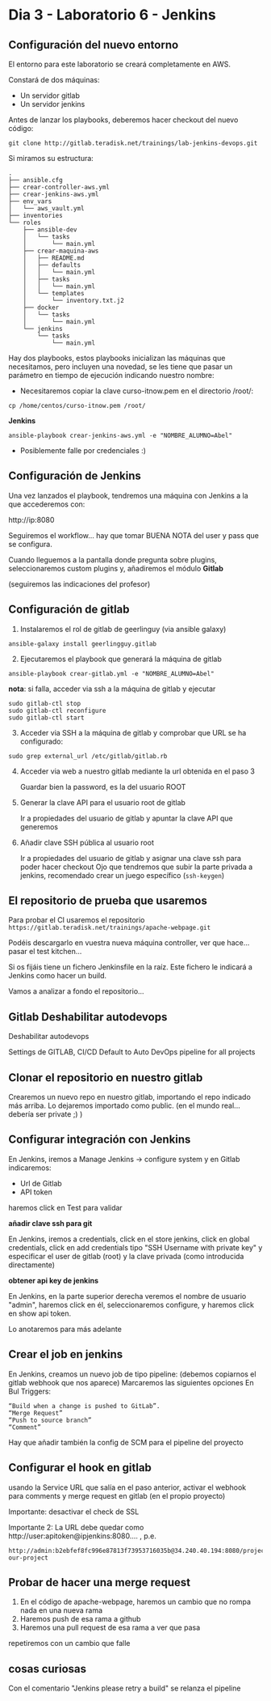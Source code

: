 # Dia 3 - Laboratorio 6 - Jenkins

## Configuración del nuevo entorno

El entorno para este laboratorio se creará completamente en AWS.

Constará de dos máquinas:
- Un servidor gitlab
- Un servidor jenkins

Antes de lanzar los playbooks, deberemos hacer checkout del nuevo código:

```text
git clone http://gitlab.teradisk.net/trainings/lab-jenkins-devops.git
```

Si miramos su estructura:

```text
.
├── ansible.cfg
├── crear-controller-aws.yml
├── crear-jenkins-aws.yml
├── env_vars
│   └── aws_vault.yml
├── inventories
└── roles
    ├── ansible-dev
    │   └── tasks
    │       └── main.yml
    ├── crear-maquina-aws
    │   ├── README.md
    │   ├── defaults
    │   │   └── main.yml
    │   ├── tasks
    │   │   └── main.yml
    │   └── templates
    │       └── inventory.txt.j2
    ├── docker
    │   └── tasks
    │       └── main.yml
    └── jenkins
        └── tasks
            └── main.yml
```


Hay dos playbooks, estos playbooks inicializan las máquinas que necesitamos, pero incluyen una novedad, se les
tiene que pasar un parámetro en tiempo de ejecución indicando nuestro nombre:

* Necesitaremos copiar la clave curso-itnow.pem en el directorio /root/:

```
cp /home/centos/curso-itnow.pem /root/
```

**Jenkins**

```text
ansible-playbook crear-jenkins-aws.yml -e "NOMBRE_ALUMNO=Abel"
```

* Posiblemente falle por credenciales :)

## Configuración de Jenkins

Una vez lanzados el  playbook, tendremos una máquina con Jenkins a la que accederemos con:

http://ip:8080

Seguiremos el workflow... hay que tomar BUENA NOTA del user y pass que se configura.

Cuando lleguemos a la pantalla donde pregunta sobre plugins, seleccionaremos custom plugins y, añadiremos el módulo **Gitlab**

(seguiremos las indicaciones del profesor)

## Configuración de gitlab

1. Instalaremos el rol de gitlab de geerlinguy (via ansible galaxy)

```ansible-galaxy install geerlingguy.gitlab```

2. Ejecutaremos el playbook que generará la máquina de gitlab

```ansible-playbook crear-gitlab.yml -e "NOMBRE_ALUMNO=Abel"```

**nota**: si falla, acceder via ssh a la máquina de gitlab y ejecutar

```
sudo gitlab-ctl stop
sudo gitlab-ctl reconfigure
sudo gitlab-ctl start
```

3. Acceder via SSH a la máquina de gitlab y comprobar que URL se ha configurado:

```
sudo grep external_url /etc/gitlab/gitlab.rb 
```

4. Acceder via web a nuestro gitlab mediante la url obtenida en el paso 3

   Guardar bien la password, es la del usuario ROOT
   
5. Generar la clave API para el usuario root de gitlab

   Ir a propiedades del usuario de gitlab y apuntar la clave API que generemos

6. Añadir clave SSH pública al usuario root

   Ir a propiedades del usuario de gitlab y asignar una clave ssh para poder hacer checkout
   Ojo que tendremos que subir la parte privada a jenkins, recomendado crear un juego
   específico (```ssh-keygen```)


## El repositorio de prueba que usaremos

Para probar el CI usaremos el repositorio ```https://gitlab.teradisk.net/trainings/apache-webpage.git```

Podéis descargarlo en vuestra nueva máquina controller, ver que hace... pasar el test kitchen...


Si os fijáis tiene un fichero Jenkinsfile en la raíz. Este fichero le indicará a Jenkins como hacer un build.

Vamos a analizar a fondo el repositorio...


## Gitlab Deshabilitar autodevops

Deshabilitar autodevops 

Settings de GITLAB, CI/CD Default to Auto DevOps pipeline for all projects

## Clonar el repositorio en nuestro gitlab

Crearemos un nuevo repo en nuestro gitlab, importando el repo indicado más arriba.
Lo dejaremos importado como public. (en el mundo real... debería ser private ;) )

## Configurar integración con Jenkins

En Jenkins, iremos a Manage Jenkins -> configure system y en Gitlab indicaremos:
- Url de Gitlab
- API token

haremos click en Test para validar

**añadir clave ssh para git**

En Jenkins, iremos a credentials, click en el store jenkins, click en global credentials, click en add credentials
tipo "SSH Username with private key" y especificar el user de gitlab (root) y la clave privada (como introducida directamente)

**obtener api key de jenkins**

En Jenkins, en la parte superior derecha veremos el nombre de usuario "admin",
haremos click en él, seleccionaremos configure, y haremos click en show api token.

Lo anotaremos para más adelante

## Crear el job en jenkins

En Jenkins, creamos un nuevo job de tipo pipeline: (debemos copiarnos el gitlab webhook que nos aparece)
Marcaremos las siguientes opciones En Bul Triggers:
```
“Build when a change is pushed to GitLab”.
“Merge Request”
“Push to source branch” 
“Comment”
```


Hay que añadir también la config de SCM para el pipeline del proyecto

## Configurar el hook en gitlab

usando la Service URL que salía en el paso anterior, activar el webhook para comments y merge request en gitlab (en el propio proyecto)

Importante: desactivar el check de SSL

Importante 2:
La URL debe quedar como http://user:apitoken@ipjenkins:8080.... , p.e.

```
http://admin:b2ebfef8fc996e87813f73953716035b@34.240.40.194:8080/project/test-our-project
```


## Probar de hacer una merge request

1. En el código de apache-webpage, haremos un cambio que no rompa nada en una nueva rama
2. Haremos push de esa rama a github
3. Haremos una pull request de esa rama a ver que pasa

repetiremos con un cambio que falle

## cosas curiosas

Con el comentario "Jenkins please retry a build" se relanza el pipeline
